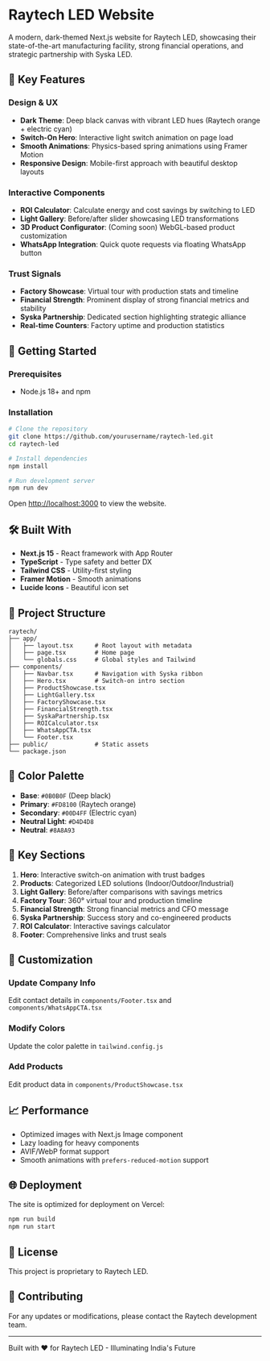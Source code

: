 # Raytech LED Website

A modern, dark-themed Next.js website for Raytech LED, showcasing their state-of-the-art manufacturing facility, strong financial operations, and strategic partnership with Syska LED.

## 🌟 Key Features

### Design & UX
- **Dark Theme**: Deep black canvas with vibrant LED hues (Raytech orange + electric cyan)
- **Switch-On Hero**: Interactive light switch animation on page load
- **Smooth Animations**: Physics-based spring animations using Framer Motion
- **Responsive Design**: Mobile-first approach with beautiful desktop layouts

### Interactive Components
- **ROI Calculator**: Calculate energy and cost savings by switching to LED
- **Light Gallery**: Before/after slider showcasing LED transformations
- **3D Product Configurator**: (Coming soon) WebGL-based product customization
- **WhatsApp Integration**: Quick quote requests via floating WhatsApp button

### Trust Signals
- **Factory Showcase**: Virtual tour with production stats and timeline
- **Financial Strength**: Prominent display of strong financial metrics and stability
- **Syska Partnership**: Dedicated section highlighting strategic alliance
- **Real-time Counters**: Factory uptime and production statistics

## 🚀 Getting Started

### Prerequisites
- Node.js 18+ and npm

### Installation

```bash
# Clone the repository
git clone https://github.com/yourusername/raytech-led.git
cd raytech-led

# Install dependencies
npm install

# Run development server
npm run dev
```

Open [http://localhost:3000](http://localhost:3000) to view the website.

## 🛠️ Built With

- **Next.js 15** - React framework with App Router
- **TypeScript** - Type safety and better DX
- **Tailwind CSS** - Utility-first styling
- **Framer Motion** - Smooth animations
- **Lucide Icons** - Beautiful icon set

## 📁 Project Structure

```
raytech/
├── app/
│   ├── layout.tsx      # Root layout with metadata
│   ├── page.tsx        # Home page
│   └── globals.css     # Global styles and Tailwind
├── components/
│   ├── Navbar.tsx      # Navigation with Syska ribbon
│   ├── Hero.tsx        # Switch-on intro section
│   ├── ProductShowcase.tsx
│   ├── LightGallery.tsx
│   ├── FactoryShowcase.tsx
│   ├── FinancialStrength.tsx
│   ├── SyskaPartnership.tsx
│   ├── ROICalculator.tsx
│   ├── WhatsAppCTA.tsx
│   └── Footer.tsx
├── public/             # Static assets
└── package.json
```

## 🎨 Color Palette

- **Base**: `#0B0B0F` (Deep black)
- **Primary**: `#FD8100` (Raytech orange)
- **Secondary**: `#00D4FF` (Electric cyan)
- **Neutral Light**: `#D4D4D8`
- **Neutral**: `#8A8A93`

## 📱 Key Sections

1. **Hero**: Interactive switch-on animation with trust badges
2. **Products**: Categorized LED solutions (Indoor/Outdoor/Industrial)
3. **Light Gallery**: Before/after comparisons with savings metrics
4. **Factory Tour**: 360° virtual tour and production timeline
5. **Financial Strength**: Strong financial metrics and CFO message
6. **Syska Partnership**: Success story and co-engineered products
7. **ROI Calculator**: Interactive savings calculator
8. **Footer**: Comprehensive links and trust seals

## 🔧 Customization

### Update Company Info
Edit contact details in `components/Footer.tsx` and `components/WhatsAppCTA.tsx`

### Modify Colors
Update the color palette in `tailwind.config.js`

### Add Products
Edit product data in `components/ProductShowcase.tsx`

## 📈 Performance

- Optimized images with Next.js Image component
- Lazy loading for heavy components
- AVIF/WebP format support
- Smooth animations with `prefers-reduced-motion` support

## 🌐 Deployment

The site is optimized for deployment on Vercel:

```bash
npm run build
npm run start
```

## 📝 License

This project is proprietary to Raytech LED.

## 🤝 Contributing

For any updates or modifications, please contact the Raytech development team.

---

Built with ❤️ for Raytech LED - Illuminating India's Future 